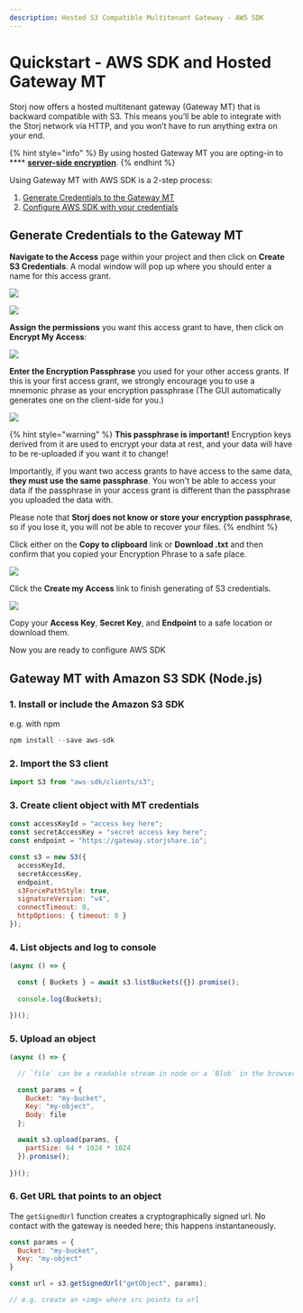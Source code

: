 ```yaml
---
description: Hosted S3 Compatible Multitenant Gateway - AWS SDK
---
```


# Quickstart - AWS SDK and Hosted Gateway MT

Storj now offers a hosted multitenant gateway (Gateway MT)  that is backward compatible with S3. This means you’ll be able to integrate with the Storj network via HTTP, and you won’t have to run anything extra on your end.

{% hint style="info" %}
By using hosted Gateway MT you are opting-in to **** [**server-side encryption**](../concepts/encryption-key/design-decision-server-side-encryption.md).&#x20;
{% endhint %}

Using Gateway MT with AWS SDK is a 2-step process:

1. [Generate Credentials to the Gateway MT](gateway-mt/#generate-credentials-to-the-gateway-mt)
2. [Configure AWS SDK with your credentials](quickstart-aws-sdk-and-hosted-gateway-mt.md#1.-install-or-include-the-amazon-s3-sdk)

## Generate Credentials to the Gateway MT

**Navigate to the Access** page within your project and then click on **Create S3 Credentials**. A modal window will pop up where you should enter a name for this access grant.

![](<../.gitbook/assets/image (24).png>)

![](<../.gitbook/assets/image (17).png>)

**Assign the permissions** you want this access grant to have, then click on **Encrypt My Access**:

![](<../.gitbook/assets/image (28).png>)

**Enter the Encryption Passphrase** you used for your other access grants. If this is your first access grant, we strongly encourage you to use a mnemonic phrase as your encryption passphrase (The GUI automatically generates one on the client-side for you.)

![](<../.gitbook/assets/image (3).png>)

{% hint style="warning" %}
**This passphrase is important!** Encryption keys derived from it are used to encrypt your data at rest, and your data will have to be re-uploaded if you want it to change!

Importantly, if you want two access grants to have access to the same data, **they must use the same passphrase**. You won't be able to access your data if the passphrase in your access grant is different than the passphrase you uploaded the data with.

Please note that **Storj does not know or store your encryption passphrase**, so if you lose it, you will not be able to recover your files.
{% endhint %}

Click either on the **Copy to clipboard** link or **Download .txt** and then confirm that you copied your Encryption Phrase to a safe place.

![](<../.gitbook/assets/image (1).png>)

Click the **Create my Access** link to finish generating of S3 credentials.

![](<../.gitbook/assets/image (12).png>)

Copy your **Access Key**, **Secret Key**, and **Endpoint** to a safe location or download them.

Now you are ready to configure AWS SDK

## Gateway MT with Amazon S3 SDK (Node.js)

### 1. Install or include the Amazon S3 SDK

e.g. with npm

```javascript
npm install --save aws-sdk
```

### 2. Import the S3 client

```javascript
import S3 from "aws-sdk/clients/s3";
```

### 3. Create client object with MT credentials

```javascript
const accessKeyId = "access key here";
const secretAccessKey = "secret access key here";
const endpoint = "https://gateway.storjshare.io";

const s3 = new S3({
  accessKeyId,
  secretAccessKey,
  endpoint,
  s3ForcePathStyle: true,
  signatureVersion: "v4",
  connectTimeout: 0,
  httpOptions: { timeout: 0 }
});
```

### 4. List objects and log to console

```javascript
(async () => {

  const { Buckets } = await s3.listBuckets({}).promise();
  
  console.log(Buckets);

})();
```

### 5. Upload an object

```javascript
(async () => {

  // `file` can be a readable stream in node or a `Blob` in the browser

  const params = {
    Bucket: "my-bucket",
    Key: "my-object",
    Body: file
  };

  await s3.upload(params, {
    partSize: 64 * 1024 * 1024
  }).promise();
  
})();
```

### 6. Get URL that points to an object

The `getSignedUrl` function creates a cryptographically signed url. No contact with the gateway is needed here; this happens instantaneously.

```javascript
const params = {
  Bucket: "my-bucket",
  Key: "my-object"
}

const url = s3.getSignedUrl("getObject", params);

// e.g. create an <img> where src points to url
```
